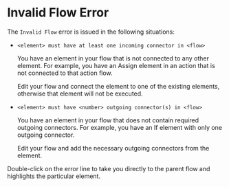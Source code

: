# Invalid Flow Error

The `Invalid Flow` error is issued in the following situations:

* `<element> must have at least one incoming connector in <flow>`

  You have an element in your flow that is not connected to any other element. For example, you have an Assign element in an action that is not connected to that action flow.

  Edit your flow and connect the element to one of the existing elements, otherwise that element will not be executed.

* `<element> must have <number> outgoing connector(s) in <flow>`

  You have an element in your flow that does not contain required outgoing connectors. For example, you have an If element with only one outgoing connector.

  Edit your flow and add the necessary outgoing connectors from the element.

Double-click on the error line to take you directly to the parent flow and highlights the particular element.

